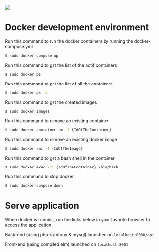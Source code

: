 ![](https://d207aa93qlcgug.cloudfront.net/1.95.5.qa/img/nav/docker-logo-loggedout.png)
# Docker development environment


Run this command to run the docker containers by running the docker-compose.yml
```sh
$ sudo docker-compose up
```

Run this command to get the list of the actif containers
```sh
$ sudo docker ps
```

Run this command to get the list of all the containers
```sh
$ sudo docker ps -a
```

Run this command to get the created images
```sh
$ sudo docker images
```

Run this command to remove an existing container
```sh
$ sudo docker container rm -f {IdOfTheContainer}
```

Run this command to remove an existing docker image
```sh
$ sudo docker rmi -f {IdOfTheImage}
```

Run this command to get a bash shell in the container
```sh
$ sudo docker exec -it {IdOfTheContainer} /bin/bash
```

Run this command to stop docker 
```sh
$ sudo docker-compose down
```

# Serve application


When docker is running, run the links below in your favorite browser to access the application  

Back-end (using php-symfony & mysql) launched on ``` localhost:8080/api ```

Front-end (using compiled elm) launched on ``` localhost:8001 ```
